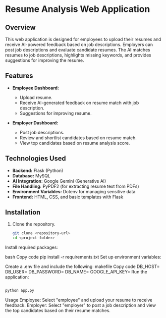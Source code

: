 # Resume Analysis Web Application

## Overview

This web application is designed for employees to upload their resumes and receive AI-powered feedback based on job descriptions. Employers can post job descriptions and evaluate candidate resumes. The AI matches resumes to job descriptions, highlights missing keywords, and provides suggestions for improving the resume.

## Features

- **Employee Dashboard:**
  - Upload resume.
  - Receive AI-generated feedback on resume match with job description.
  - Suggestions for improving resume.

- **Employer Dashboard:**
  - Post job descriptions.
  - Review and shortlist candidates based on resume match.
  - View top candidates based on resume analysis score.

## Technologies Used

- **Backend:** Flask (Python)
- **Database:** MySQL
- **AI Integration:** Google Gemini (Generative AI)
- **File Handling:** PyPDF2 (for extracting resume text from PDFs)
- **Environment Variables:** Dotenv for managing sensitive data
- **Frontend:** HTML, CSS, and basic templates with Flask

## Installation

1. Clone the repository.
   ```bash
   git clone <repository-url>
   cd <project-folder>
Install required packages:

bash
Copy code
pip install -r requirements.txt
Set up environment variables:

Create a .env file and include the following:
makefile
Copy code
DB_HOST=<your-database-host>
DB_USER=<your-database-username>
DB_PASSWORD=<your-database-password>
DB_NAME=<your-database-name>
GOOGLE_API_KEY=<your-google-api-key>
Run the application:

```bash

python app.py
```
Usage
Employee: Select "employee" and upload your resume to receive feedback.
Employer: Select "employer" to post a job description and view the top candidates based on their resume matches.

